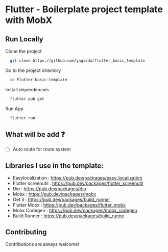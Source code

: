 # Flutter - Boilerplate project template with MobX


## Run Locally

Clone the project

```bash
  git clone https://github.com/yagizdo/flutter_basic_template
```

Go to the project directory

```bash
  cd Flutter-basic-template
```

Install dependencies

```bash
  flutter pub get
```

Run App

```bash
  flutter run
```


## What will be add :question:

- [ ] Auto route for route system


##  Libraries I use in the template:
- Easylocalization : https://pub.dev/packages/easy_localization
- Flutter screenutil : https://pub.dev/packages/flutter_screenutil
- Dio : https://pub.dev/packages/dio
- Mobx : https://pub.dev/packages/mobx
- Get it : https://pub.dev/packages/build_runner
- Flutter Mobx : https://pub.dev/packages/flutter_mobx
- Mobx Codegen : https://pub.dev/packages/mobx_codegen
- Build Runner : https://pub.dev/packages/build_runne


## Contributing

Contributions are always welcome!
